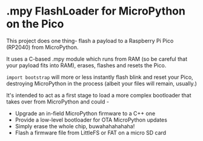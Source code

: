 # .mpy FlashLoader for MicroPython on the Pico

This project does one thing- flash a payload to a Raspberry Pi Pico (RP2040) from
MicroPython.

It uses a C-based .mpy module which runs from RAM (so be careful that your payload
fits into RAM), erases, flashes and resets the Pico.

`import bootstrap` will more or less instantly flash blink and reset your Pico,
destroying MicroPython in the process (albeit your files will remain, usually.)

It's intended to act as a first stage to load a more complex bootloader that
takes over from MicroPython and could -

* Upgrade an in-field MicroPython firmware to a C++ one
* Provide a low-level bootloader for OTA MicroPython updates
* Simply erase the whole chip, buwahahahahaha!
* Flash a firmware file from LittleFS or FAT on a micro SD card